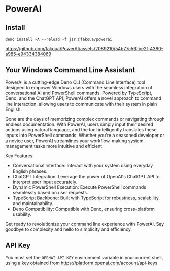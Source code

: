 # PowerAI

## Install

```
deno install -A --reload -f jsr:@fakoua/powerai
```

https://github.com/fakoua/PowerAI/assets/2089210/54b77c56-be2f-4380-a985-e94334384069

## Your Windows Command Line Assistant

PowerAI is a cutting-edge Deno CLI (Command Line Interface) tool designed to
empower Windows users with the seamless integration of conversational AI and
PowerShell commands. Powered by TypeScript, Deno, and the ChatGPT API, PowerAI
offers a novel approach to command line interaction, allowing users to
communicate with their system in plain English.

Gone are the days of memorizing complex commands or navigating through endless
documentation. With PowerAI, users simply input their desired actions using
natural language, and the tool intelligently translates these inputs into
PowerShell commands. Whether you're a seasoned developer or a novice user,
PowerAI streamlines your workflow, making system management tasks more intuitive
and efficient.

Key Features:

- Conversational Interface: Interact with your system using everyday English
  phrases.
- ChatGPT Integration: Leverage the power of OpenAI's ChatGPT API to interpret
  user input accurately.
- Dynamic PowerShell Execution: Execute PowerShell commands seamlessly based on
  user requests.
- TypeScript Backbone: Built with TypeScript for robustness, scalability, and
  maintainability.
- Deno Compatibility: Compatible with Deno, ensuring cross-platform usability.

Get ready to revolutionize your command line experience with PowerAI. Say
goodbye to complexity and hello to simplicity and efficiency.

## API Key

You must set the `OPENAI_API_KEY` environment variable in your current shell,
using a key obtained from https://platform.openai.com/account/api-keys

